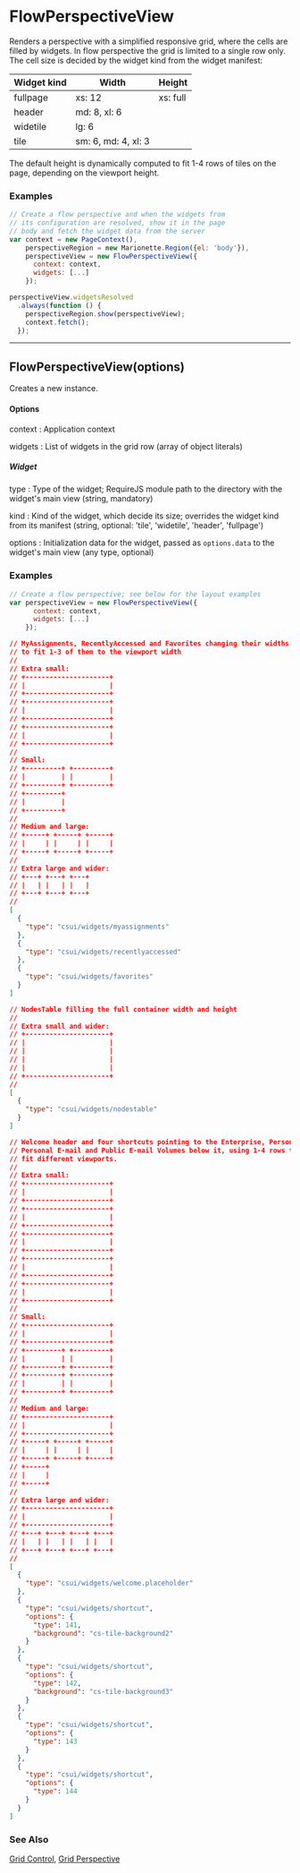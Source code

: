 # FlowPerspectiveView

Renders a perspective with a simplified responsive grid, where the cells
are filled by widgets. In flow perspective the grid is limited to a single row only.
The cell size is decided by the widget kind from the widget manifest:

Widget kind | Width               | Height
------------|---------------------|---------
fullpage    | xs: 12              | xs: full
header      | md: 8, xl: 6        |
widetile    | lg: 6               |
tile        | sm: 6, md: 4, xl: 3 |

The default height is dynamically computed to fit 1-4 rows of tiles on the
page, depending on the viewport height.

### Examples

```javascript
// Create a flow perspective and when the widgets from
// its configuration are resolved, show it in the page
// body and fetch the widget data from the server
var context = new PageContext(),
    perspectiveRegion = new Marionette.Region({el: 'body'}),
    perspectiveView = new FlowPerspectiveView({
      context: context,
      widgets: [...]
    });

perspectiveView.widgetsResolved
  .always(function () {
    perspectiveRegion.show(perspectiveView);
    context.fetch();
  });
```

---
## FlowPerspectiveView(options)

Creates a new instance.

#### Options

context
: Application context

widgets
: List of widgets in the grid row (array of object literals)

##### Widget

type
: Type of the widget; RequireJS module path to the directory with the widget's main
  view (string, mandatory)

kind
: Kind of the widget, which decide its size; overrides the widget kind from its
  manifest (string, optional: 'tile', 'widetile', 'header', 'fullpage')

options
: Initialization data for the widget, passed as `options.data` to the widget's main
  view (any type, optional)

### Examples

```javascript
// Create a flow perspective; see below for the layout examples
var perspectiveView = new FlowPerspectiveView({
      context: context,
      widgets: [...]
    });
```

```json
// MyAssignments, RecentlyAccessed and Favorites changing their widths
// to fit 1-3 of them to the viewport width
//
// Extra small:
// +---------------------+
// |                     |
// +---------------------+
// +---------------------+
// |                     |
// +---------------------+
// +---------------------+
// |                     |
// +---------------------+
//
// Small:
// +---------+ +---------+
// |         | |         |
// +---------+ +---------+
// +---------+
// |         |
// +---------+
//
// Medium and large:
// +-----+ +-----+ +-----+
// |     | |     | |     |
// +-----+ +-----+ +-----+
//
// Extra large and wider:
// +---+ +---+ +---+
// |   | |   | |   |
// +---+ +---+ +---+
//
[
  {
    "type": "csui/widgets/myassignments"
  },
  {
    "type": "csui/widgets/recentlyaccessed"
  },
  {
    "type": "csui/widgets/favorites"
  }
]

// NodesTable filling the full container width and height
//
// Extra small and wider:
// +---------------------+
// |                     |
// |                     |
// |                     |
// |                     |
// +---------------------+
//
[
  {
    "type": "csui/widgets/nodestable"
  }
]

// Welcome header and four shortcuts pointing to the Enterprise, Personal,
// Personal E-mail and Public E-mail Volumes below it, using 1-4 rows to
// fit different viewports.
//
// Extra small:
// +---------------------+
// |                     |
// +---------------------+
// +---------------------+
// |                     |
// +---------------------+
// +---------------------+
// |                     |
// +---------------------+
// +---------------------+
// |                     |
// +---------------------+
// +---------------------+
// |                     |
// +---------------------+
//
// Small:
// +---------------------+
// |                     |
// +---------------------+
// +---------+ +---------+
// |         | |         |
// +---------+ +---------+
// +---------+ +---------+
// |         | |         |
// +---------+ +---------+
//
// Medium and large:
// +---------------------+
// |                     |
// +---------------------+
// +-----+ +-----+ +-----+
// |     | |     | |     |
// +-----+ +-----+ +-----+
// +-----+
// |     |
// +-----+
//
// Extra large and wider:
// +---------------------+
// |                     |
// +---------------------+
// +---+ +---+ +---+ +---+
// |   | |   | |   | |   |
// +---+ +---+ +---+ +---+
//
[
  {
    "type": "csui/widgets/welcome.placeholder"
  },
  {
    "type": "csui/widgets/shortcut",
    "options": {
      "type": 141,
      "background": "cs-tile-background2"
    }
  },
  {
    "type": "csui/widgets/shortcut",
    "options": {
      "type": 142,
      "background": "cs-tile-background3"
    }
  },
  {
    "type": "csui/widgets/shortcut",
    "options": {
      "type": 143
    }
  },
  {
    "type": "csui/widgets/shortcut",
    "options": {
      "type": 144
    }
  }
]
```

### See Also

[Grid Control](../../controls/grid/grid.md),
[Grid Perspective](../grid/grid.perspective.md)
